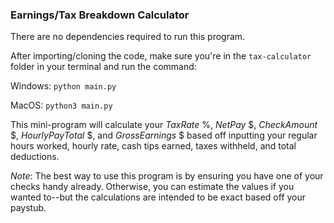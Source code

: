 ### Earnings/Tax Breakdown Calculator

There are no dependencies required to run this program.

After importing/cloning the code, make sure you're in the ```tax-calculator``` folder in your terminal and run the command:

Windows: ```python main.py```

MacOS: ```python3 main.py```

This mini-program will calculate your $Tax Rate$ %, $Net Pay$ $, $Check Amount$ $, $Hourly Pay Total$ $, and $Gross Earnings$ $ based off inputting your regular hours worked, hourly rate, cash tips earned, taxes withheld, and total deductions.

*Note*: The best way to use this program is by ensuring you have one of your checks handy already. Otherwise, you can estimate the values if you wanted to--but the calculations are intended to be exact based off your paystub.
